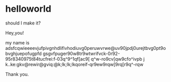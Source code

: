 # helloworld
should I make it?

Hey,you!

my name is adsfcqwieeeevjufpivgnhdlifivhodiuvg0peruwvrwe@uv90jpdj0urejtbvg0pt9obvghjuepofugpfd
gsgvfpuger90w8tr9wtwrifvck-0r92-95r8340975t84tucfrei:f-03q\^9^1qf[ac9[
q^w-ro9cv[qw9cfo^ivpb j k..ke:gkv@rewir@gviq\:@k;lk;lk;lkqoreif-qr9ew9rqw[9rq[r9q^-rqw

Thank you.
